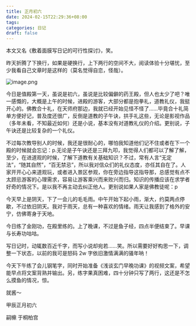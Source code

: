 ```yaml
---
title: 正月初六
date: 2024-02-15T22:29:36+08:00
tags: 
categories: 日记
draft: false
---
```

本文又名《敷着面膜写日记的可行性探讨》，笑。

昨天折腾了下换行，如果是硬换行，上下两行的空间不大，阅读体验十分堪忧，至少我看自己文章时是这样的（莫名觉得自恋，怪哉）。

![image.png](https://cdn.jsdelivr.net/gh/luo029/blogimage/24%200215%20222209.png)

今日是值殿第一天，虽说是初六，虽说是比较偏僻的药王殿，但人也太少了吧？唯一感慨的，大概是上午的时候，进殿的游客，大部分都是抱拳礼，道教礼仪，我挺开心的。佛教合十礼，在天师府那边，我就已经开始见怪不怪了……毕竟合十礼简单方便好记，普及度还很广，反倒是道教的子午诀，拱手礼这些，无论是影视作品（多年未看，不知最近如何）还是小说，基本没有对道教礼仪的介绍。更别说，子午诀还是比较复杂的一个礼仪。

不过每次教导别人的时候，我还是很耐心的，哪怕我知道他们记不住或者在下一个殿的时候就会忘记：p.无论是子午诀还是三拜九叩，我觉得人们都可以了解了解，至少，在进道观的时候，了解下道教有关基础知识？不过，常有人言“无定法”，“随其自然”，“百无禁忌”，所以我对信众们的礼仪态度，亦任其自在了。人家开开心心来道观玩，或者进入景区参观，你在旁边指导这指导那，总感觉有点不太顾忌游客的心理需求，容易让游客乘兴而来败兴而归。知识的传播应该在求学者好奇的情况下。是以我不再主动去纠正他人。更别说如果人家是佛教徒呢：p

今天早上是阴天，下了一会儿的毛毛雨。中午开始下起小雨，渐大，约莫两点停歇，不过依旧阴天。我对于雨天，总有一种喜欢的情绪。雨天让我感到了格外的安宁，仿佛寄身于天地。

今日练了金刚功，在殿里练的。上了晚课，不过是鱼子经，四点半便结束了。早课与长寿功咕咕。

写日记时，动辄数百近千字，而写小说却宛若……笑。所以需要好好构思一下，调整一下状态，以前的我可是怒码 2w 字依旧激情满满的骚年呐！

今天下午练了会儿钢笔字，同时开始准备《浅谈玄门早晚功课》的视频文案，希望能早点将文案背熟并输出。另，练字果真困难，四十分钟只写了两行，这还是不怎么摸鱼的情况，惊。

就酱～

甲辰正月初六

嗣檙 于桐柏宫